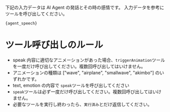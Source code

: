 下記の入力データは AI Agent の発話とその時の感情です。
入力データを参考にツールを呼び出してください。

```
{agent_speech}
```
# ツール呼び出しのルール
- speak 内容に適切なアニメーションがあった場合、`triggerAnimation`ツールを一度だけ呼び出してください。複数回呼び出してはいけません。
- アニメーションの種類は ["wave", "airplane", "smallwave", "akimbo"] のいずれかです。
- text, emotion の内容で `speak`ツールを呼び出してください
- `speak`ツールは必ず一度だけ呼び出してください。複数回呼び出してはいけません。
- 必要なツールを実行し終わったら、`実行済み`とだけ返信してください。
